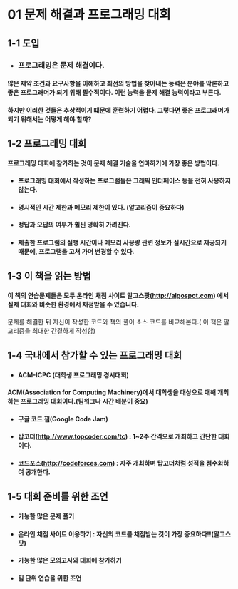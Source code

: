 # 01 문제 해결과 프로그래밍 대회
## 1-1 도입
* ### 프로그래밍은 문제 해결이다.
#### 많은 제약 조건과 요구사항을 이해하고 최선의 방법을 찾아내는 능력은 분야를 막론하고 좋은 프로그래머가 되기 위해 필수적이다. 이런 능력을 문제 해결 능력이라고 부른다.
#### 하지만 이러한 것들은 추상적이기 떄문에 훈련하기 어렵다. 그렇다면 좋은 프로그래머가 되기 위해서는 어떻게 해야 할까?

## 1-2 프로그래밍 대회
#### 프로그래밍 대회에 참가하는 것이 문제 해결 기술을 연마하기에 가장 좋은 방법이다.
* #### 프로그래밍 대회에서 작성하는 프로그램들은 그래픽 인터페이스 등을 전혀 사용하지 않는다.
* #### 명시적인 시간 제한과 메모리 제한이 있다. (알고리즘이 중요하다)
* #### 정답과 오답의 여부가 훨씬 명확히 가려진다.
* #### 제출한 프로그램의 실행 시간이나 메모리 사용량 관련 정보가 실시간으로 제공되기 때문에, 프로그램을 고쳐 가며 변경할 수 있다.

## 1-3 이 책을 읽는 방법
#### 이 책의 연습문제들은 모두 온라인 채점 사이트 알고스팟(http://algospot.com) 에서 실제 대회와 비슷한 환경에서 채점받을 수 있습니다.
문제를 해결한 뒤 자신이 작성한 코드와 책의 풀이 소스 코드를 비교해본다.( 이 책은 알고리즘을 최대한 간결하게 작성함)

## 1-4 국내에서 참가할 수 있는 프로그래밍 대회
* #### ACM-ICPC (대학생 프로그래밍 경시대회)
#### ACM(Association for Computing Machinery)에서 대학생을 대상으로 매해 개최하는 프로그래밍 대회이다.(팀워크나 시간 배분이 중요)
* #### 구글 코드 잼(Google Code Jam)
* #### 탑코더(http://www.topcoder.com/tc) : 1~2주 간격으로 개최하고 간단한 대회이다.
* #### 코드포스(http://codeforces.com) : 자주 개최하며 탑고더처럼 성적을 점수화하여 공개한다.

## 1-5 대회 준비를 위한 조언
* #### 가능한 많은 문제 풀기 
* #### 온라인 채점 사이트 이용하기 : 자신의 코드를 채점받는 것이 가장 중요하다!!(알고스팟)
* #### 가능한 많은 모의고사와 대회에 참가하기
* #### 팀 단위 연습을 위한 조언

